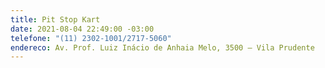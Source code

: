 ```yaml
---
title: Pit Stop Kart
date: 2021-08-04 22:49:00 -03:00
telefone: "(11) 2302-1001/2717-5060"
endereco: Av. Prof. Luiz Inácio de Anhaia Melo, 3500 – Vila Prudente
---
```


